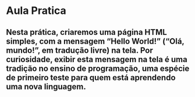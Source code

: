 # Aula Pratica

## Nesta prática, criaremos uma página HTML simples, com a mensagem “Hello World!” (“Olá, mundo!”, em tradução livre) na tela. Por curiosidade, exibir esta mensagem na tela é uma tradição no ensino de programação, uma espécie de primeiro teste para quem está aprendendo uma nova linguagem.